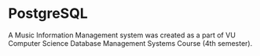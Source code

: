 # PostgreSQL
A Music Information Management system was created as a part of VU Computer Science Database Management Systems Course (4th semester).
